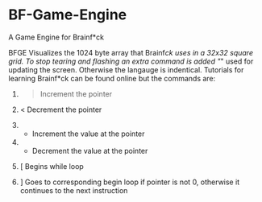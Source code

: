 # BF-Game-Engine
A Game Engine for Brainf*ck

BFGE Visualizes the 1024 byte array that Brainf*ck uses in a 32x32 square grid.
To stop tearing and flashing an extra command is added "*" used for updating the screen.
Otherwise the langauge is indentical. Tutorials for learning Brainf*ck can be found online but the commands are:

1. > Increment the pointer
 
2. < Decrement the pointer

3. + Increment the value at the pointer

4. - Decrement the value at the pointer
 
5. [ Begins while loop
 
6. ] Goes to corresponding begin loop if pointer is not 0, otherwise it continues to the next instruction
